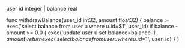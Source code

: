 user
id integer | balance real

func withdrawBalance(user_id int32, amount float32) {
    balance := exec('select balance from user u where u.id=$1', user_id)
    if balance - amount >= 0.0 {
        exec('update user u set balance=balance-$1', amount)
        return exec('select balance from user u where u.id=$1', user_id)
    }
}